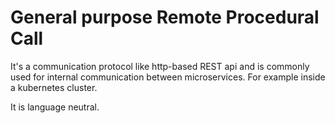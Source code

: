 # General purpose Remote Procedural Call

It's a communication protocol like http-based REST api and is commonly used for internal communication between microservices. For example inside a kubernetes cluster.

It is language neutral.